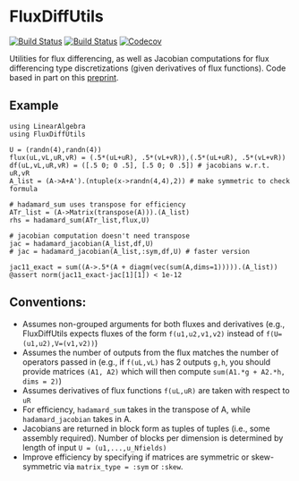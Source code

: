 # FluxDiffUtils

[![Build Status](https://travis-ci.com/jlchan/FluxDiffUtils.jl.svg?branch=master)](https://travis-ci.com/jlchan/FluxDiffUtils.jl)
[![Build Status](https://ci.appveyor.com/api/projects/status/github/jlchan/FluxDiffUtils.jl?svg=true)](https://ci.appveyor.com/project/jlchan/FluxDiffUtils-jl)
[![Codecov](https://codecov.io/gh/jlchan/FluxDiffUtils.jl/branch/master/graph/badge.svg)](https://codecov.io/gh/jlchan/FluxDiffUtils.jl)

Utilities for flux differencing, as well as Jacobian computations for flux differencing type discretizations (given derivatives of flux functions). Code based in part on this [preprint](https://arxiv.org/abs/2006.07504).

## Example
```
using LinearAlgebra
using FluxDiffUtils

U = (randn(4),randn(4))
flux(uL,vL,uR,vR) = (.5*(uL+uR), .5*(vL+vR)),(.5*(uL+uR), .5*(vL+vR))
df(uL,vL,uR,vR) = ([.5 0; 0 .5], [.5 0; 0 .5]) # jacobians w.r.t. uR,vR
A_list = (A->A+A').(ntuple(x->randn(4,4),2)) # make symmetric to check formula

# hadamard_sum uses transpose for efficiency
ATr_list = (A->Matrix(transpose(A))).(A_list)
rhs = hadamard_sum(ATr_list,flux,U)

# jacobian computation doesn't need transpose
jac = hadamard_jacobian(A_list,df,U)
# jac = hadamard_jacobian(A_list,:sym,df,U) # faster version

jac11_exact = sum((A->.5*(A + diagm(vec(sum(A,dims=1))))).(A_list))
@assert norm(jac11_exact-jac[1][1]) < 1e-12
```

## Conventions:
- Assumes non-grouped arguments for both fluxes and derivatives (e.g., FluxDiffUtils expects fluxes of the form `f(u1,u2,v1,v2)` instead of `f(U=(u1,u2),V=(v1,v2))`)
- Assumes the number of outputs from the flux matches the number of operators passed in (e.g., if `f(uL,vL)` has 2 outputs `g,h`, you should provide matrices `(A1, A2)` which will then compute `sum(A1.*g + A2.*h, dims = 2)`)
- Assumes derivatives of flux functions `f(uL,uR)` are taken with respect to `uR`
- For efficiency, `hadamard_sum` takes in the transpose of A, while `hadamard_jacobian` takes in A.
- Jacobians are returned in block form as tuples of tuples (i.e., some assembly required). Number of blocks per dimension is determined by length of input `U = (u1,...,u_Nfields)`
- Improve efficiency by specifying if matrices are symmetric or skew-symmetric via `matrix_type = :sym` or `:skew`.
